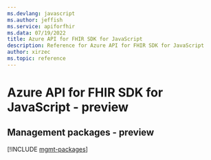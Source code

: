 ```yaml
---
ms.devlang: javascript
ms.author: jeffish
ms.service: apiforfhir
ms.data: 07/19/2022
title: Azure API for FHIR SDK for JavaScript
description: Reference for Azure API for FHIR SDK for JavaScript
author: xirzec
ms.topic: reference
---
```

# Azure API for FHIR SDK for JavaScript - preview

## Management packages - preview
[!INCLUDE [mgmt-packages](api-for-fhir-mgmt-index.md)]

